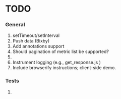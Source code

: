 TODO
====


### General

1. 	setTimeout/setInterval
2. 	Push data (Bixby)
3. 	Add annotations support
4. 	Should pagination of metric list be supported?
5. 	
6. 	Instrument logging (e.g., get_response.js )
7. 	Include browserify instructions; client-side demo.



### Tests

1. 	

